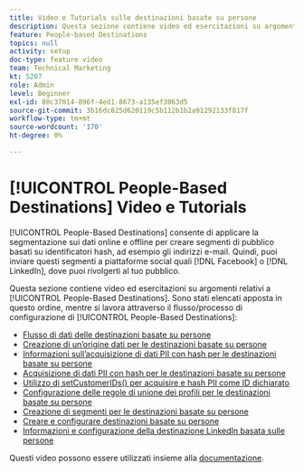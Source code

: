 ```yaml
---
title: Video e Tutorials sulle destinazioni basate su persone
description: Questa sezione contiene video ed esercitazioni su argomenti relativi alle destinazioni basate su persone.
feature: People-based Destinations
topics: null
activity: setup
doc-type: feature video
team: Technical Marketing
kt: 5207
role: Admin
level: Beginner
exl-id: 80c37014-896f-4ed1-8673-a135ef3063d5
source-git-commit: 3b16dc825d620119c5b112b1b2a91292133f817f
workflow-type: tm+mt
source-wordcount: '170'
ht-degree: 0%

---
```


# [!UICONTROL People-Based Destinations] Video e Tutorials

[!UICONTROL People-Based Destinations] consente di applicare la segmentazione sui dati online e offline per creare segmenti di pubblico basati su identificatori hash, ad esempio gli indirizzi e-mail. Quindi, puoi inviare questi segmenti a piattaforme social quali [!DNL Facebook] o [!DNL LinkedIn], dove puoi rivolgerti al tuo pubblico.

Questa sezione contiene video ed esercitazioni su argomenti relativi a [!UICONTROL People-Based Destinations]. Sono stati elencati apposta in questo ordine, mentre si lavora attraverso il flusso/processo di configurazione di [!UICONTROL People-Based Destinations]:

* [Flusso di dati delle destinazioni basate su persone](people-based-destinations-data-flow.md)
* [Creazione di un’origine dati per le destinazioni basate su persone](creating-a-data-source-for-people-based-destinations.md)
* [Informazioni sull’acquisizione di dati PII con hash per le destinazioni basate su persone](understanding-hashed-pii-data-ingestion-for-people-based-destinations.md)
* [Acquisizione di dati PII con hash per le destinazioni basate su persone](ingesting-hashed-pii-for-people-based-destinations.md)
* [Utilizzo di setCustomerIDs() per acquisire e hash PII come ID dichiarato](using-setcustomerids-to-ingest-and-hash-pii-as-a-declared-id.md)
* [Configurazione delle regole di unione dei profili per le destinazioni basate su persone](configuring-profile-merge-rules-for-people-based-destinations.md)
* [Creazione di segmenti per le destinazioni basate su persone](creating-segments-for-people-based-destinations.md)
* [Creare e configurare destinazioni basate su persone](create-and-configure-people-based-destinations.md)
* [Informazioni e configurazione della destinazione LinkedIn basata sulle persone](understanding-and-configuring-the-linkedin-pbd.md)

Questi video possono essere utilizzati insieme alla [documentazione](https://docs.adobe.com/content/help/en/audience-manager/user-guide/features/destinations/people-based/people-based-destinations-overview.html).
